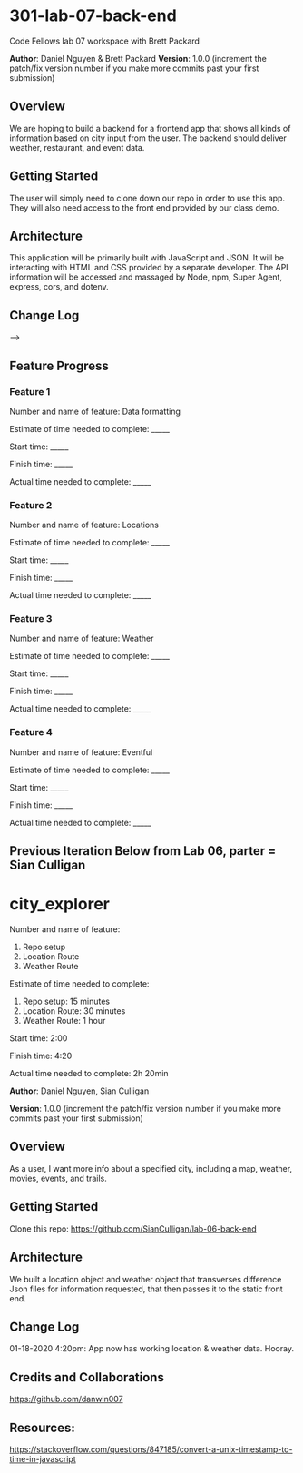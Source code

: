 # 301-lab-07-back-end
Code Fellows lab 07 workspace with Brett Packard

**Author**: Daniel Nguyen & Brett Packard
**Version**: 1.0.0 (increment the patch/fix version number if you make more commits past your first submission)

## Overview
We are hoping to build a backend for a frontend app that shows all kinds of information based on city input from the user. The backend should deliver weather, restaurant, and event data.

## Getting Started
The user will simply need to clone down our repo in order to use this app. They will also need access to the front end provided by our class demo.

## Architecture
This application will be primarily built with JavaScript and JSON. It will be interacting with HTML and CSS provided by a separate developer. The API information will be accessed and massaged by Node, npm, Super Agent, express, cors, and dotenv.

## Change Log
<!-- Use this area to document the iterative changes made to your application as each feature is successfully implemented. Use time stamps. Here's an examples:

01-01-2001 4:59pm - Application now has a fully-functional express server, with a GET route for the location resource.

## Credits and Collaborations
<!-- Give credit (and a link) to other people or resources that helped you build this application. -->
-->

## Feature Progress

### Feature 1
Number and name of feature: Data formatting

Estimate of time needed to complete: _____

Start time: _____

Finish time: _____

Actual time needed to complete: _____

### Feature 2
Number and name of feature: Locations

Estimate of time needed to complete: _____

Start time: _____

Finish time: _____

Actual time needed to complete: _____

### Feature 3
Number and name of feature: Weather

Estimate of time needed to complete: _____

Start time: _____

Finish time: _____

Actual time needed to complete: _____

### Feature 4
Number and name of feature: Eventful

Estimate of time needed to complete: _____

Start time: _____

Finish time: _____

Actual time needed to complete: _____

## Previous Iteration Below from Lab 06, parter = Sian Culligan

# city_explorer

Number and name of feature: 
1. Repo setup
2. Location Route
3. Weather Route


Estimate of time needed to complete:
1. Repo setup: 15 minutes
2. Location Route: 30 minutes
3. Weather Route: 1 hour

Start time: 2:00

Finish time: 4:20

Actual time needed to complete: 2h 20min

**Author**: Daniel Nguyen, Sian Culligan

**Version**: 1.0.0 (increment the patch/fix version number if you make more commits past your first submission)

## Overview
As a user, I want more info about a specified city, including a map,  weather, movies, events, and trails.

## Getting Started
Clone this repo: https://github.com/SianCulligan/lab-06-back-end


## Architecture
We built a location object and weather object that transverses difference Json files for information requested, that then passes it to the static front end.

## Change Log
01-18-2020 4:20pm: App now has working location & weather data. Hooray.

## Credits and Collaborations
https://github.com/danwin007


## Resources: 

https://stackoverflow.com/questions/847185/convert-a-unix-timestamp-to-time-in-javascript